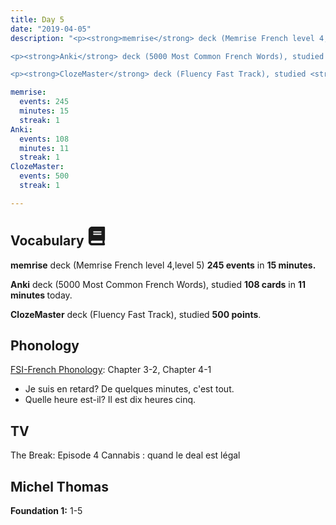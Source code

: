 ```yaml
---
title: Day 5
date: "2019-04-05"
description: "<p><strong>memrise</strong> deck (Memrise French level 4, level 5) <strong>245 events</strong> in <strong>15 minutes.</strong></p>

<p><strong>Anki</strong> deck (5000 Most Common French Words), studied <strong>108 cards</strong> in <strong>11 minutes </strong>today.</p>

<p><strong>ClozeMaster</strong> deck (Fluency Fast Track), studied <strong>500 points</strong.</p>"

memrise: 
  events: 245
  minutes: 15
  streak: 1
Anki:
  events: 108
  minutes: 11
  streak: 1
ClozeMaster:
  events: 500
  streak: 1

---
```


<h2>Vocabulary <svg height="30" width="30" aria-hidden="true" focusable="false" data-prefix="fas" data-icon="book" class="svg-inline--fa fa-book fa-w-14" role="img" xmlns="http://www.w3.org/2000/svg" viewBox="0 0 448 512"><path fill="currentColor" d="M448 360V24c0-13.3-10.7-24-24-24H96C43 0 0 43 0 96v320c0 53 43 96 96 96h328c13.3 0 24-10.7 24-24v-16c0-7.5-3.5-14.3-8.9-18.7-4.2-15.4-4.2-59.3 0-74.7 5.4-4.3 8.9-11.1 8.9-18.6zM128 134c0-3.3 2.7-6 6-6h212c3.3 0 6 2.7 6 6v20c0 3.3-2.7 6-6 6H134c-3.3 0-6-2.7-6-6v-20zm0 64c0-3.3 2.7-6 6-6h212c3.3 0 6 2.7 6 6v20c0 3.3-2.7 6-6 6H134c-3.3 0-6-2.7-6-6v-20zm253.4 250H96c-17.7 0-32-14.3-32-32 0-17.6 14.4-32 32-32h285.4c-1.9 17.1-1.9 46.9 0 64z"></path></svg></h2>

<p><strong>memrise</strong> deck (Memrise French level 4,level 5) <strong>245 events</strong> in <strong>15 minutes.</strong></p>

<p><strong>Anki</strong> deck (5000 Most Common French Words), studied <strong>108 cards</strong> in <strong>11 minutes </strong>today.</p>

<p><strong>ClozeMaster</strong> deck (Fluency Fast Track), studied <strong>500 points</strong>.</p>

<h2>Phonology</h2>

[FSI-French Phonology](https://www.livelingua.com/french/courses/fsi/French_Phonology/): Chapter 3-2, Chapter 4-1

<ul>
  <li>Je suis en retard? De quelques minutes, c'est tout.</li>
  <li>Quelle heure est-il? Il est dix heures cinq.</li>
</ul>

<h2>TV</h2>
The Break: Episode 4
Cannabis : quand le deal est légal

<h2>Michel Thomas</h2>
<strong>Foundation 1:</strong> 1-5

